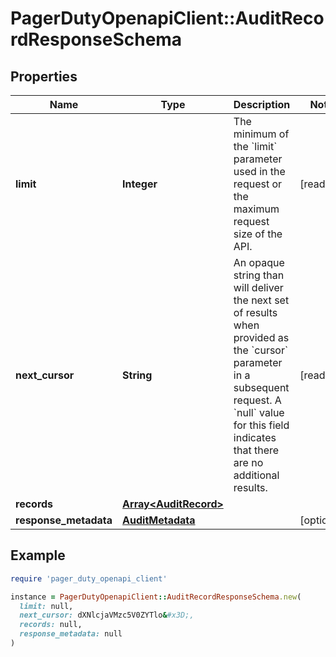# PagerDutyOpenapiClient::AuditRecordResponseSchema

## Properties

| Name | Type | Description | Notes |
| ---- | ---- | ----------- | ----- |
| **limit** | **Integer** | The minimum of the &#x60;limit&#x60; parameter used in the request or the maximum request size of the API. | [readonly] |
| **next_cursor** | **String** | An opaque string than will deliver the next set of results when provided as the &#x60;cursor&#x60; parameter in a subsequent request.  A &#x60;null&#x60; value for this field indicates that there are no additional results.  | [readonly] |
| **records** | [**Array&lt;AuditRecord&gt;**](AuditRecord.md) |  |  |
| **response_metadata** | [**AuditMetadata**](AuditMetadata.md) |  | [optional] |

## Example

```ruby
require 'pager_duty_openapi_client'

instance = PagerDutyOpenapiClient::AuditRecordResponseSchema.new(
  limit: null,
  next_cursor: dXNlcjaVMzc5V0ZYTlo&#x3D;,
  records: null,
  response_metadata: null
)
```


